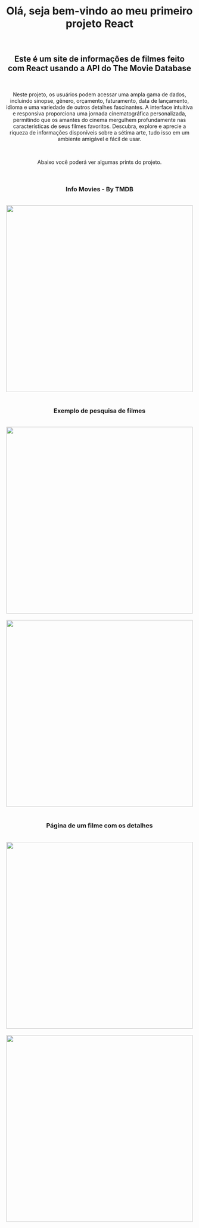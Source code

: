 <h1 align = "center"> Olá, seja bem-vindo ao meu primeiro projeto React </h1>
<br>
<h2 align = "center"> Este é um site de informações de filmes feito com React usando a API do The Movie Database</h2>
<br>
<p align = "center"> Neste projeto, os usuários podem acessar uma ampla gama de dados, incluindo sinopse, gênero, orçamento, faturamento, data de lançamento, idioma e uma variedade de outros detalhes fascinantes. A interface intuitiva e responsiva proporciona uma jornada cinematográfica personalizada, permitindo que os amantes do cinema mergulhem profundamente nas características de seus filmes favoritos. Descubra, explore e aprecie a riqueza de informações disponíveis sobre a sétima arte, tudo isso em um ambiente amigável e fácil de usar. </p>
<br>
<p align = "center"> Abaixo você poderá ver algumas prints do projeto.</p>
<br>
<h3 align = "center"> Info Movies - By TMDB</h3>
<br>
<div align = "center">
<img src="public/IMG/Capturar1.PNG" width="500px">
</div>
<br>
<h3 align = "center"> Exemplo de pesquisa de filmes</h3>
<br>
<div align="center">
<img src="public/IMG/Capturar3.PNG" width = "500px">
</div>
<br>
<div align="center">
<img src="public/IMG/Capturar4.PNG" width = "500px">
</div>
<br>
<h3 align = "center"> Página de um filme com os detalhes</h3>
<br>
<div align="center">
<img src="public/IMG/capturar2.1.PNG" width = "500px">
</div>
<br>
<div align="center">
<img src="public/IMG/capturar2.2.PNG" width = "500px">
</div>
<br>